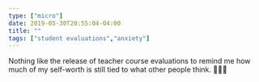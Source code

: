 ```yaml
---
type: ["micro"]
date: 2019-05-30T20:55:04-04:00
title: ""
tags: ["student evaluations","anxiety"]
---
```

Nothing like the release of teacher course evaluations to remind me how much of my self-worth is still tied to what other people think. 😬😬😬
